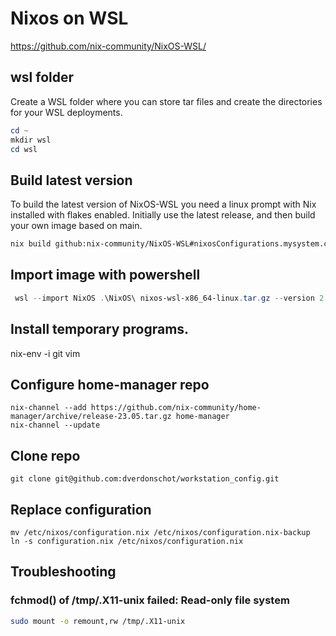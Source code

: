 # Nixos on WSL 

https://github.com/nix-community/NixOS-WSL/


## wsl folder
Create a WSL folder where you can store tar files and create the directories for your WSL deployments.

```powershell
cd ~
mkdir wsl
cd wsl
```

## Build latest version
To build the latest version of NixOS-WSL you need a linux prompt with Nix installed with flakes enabled.
Initially use the latest release, and then build your own image based on main.

```bash
nix build github:nix-community/NixOS-WSL#nixosConfigurations.mysystem.config.system.build.installer
```

## Import image with powershell

```powershell
 wsl --import NixOS .\NixOS\ nixos-wsl-x86_64-linux.tar.gz --version 2
```

## Install temporary programs.
nix-env -i git vim

## Configure home-manager repo

```
nix-channel --add https://github.com/nix-community/home-manager/archive/release-23.05.tar.gz home-manager
nix-channel --update
```

## Clone repo

```
git clone git@github.com:dverdonschot/workstation_config.git
```

## Replace configuration

```
mv /etc/nixos/configuration.nix /etc/nixos/configuration.nix-backup
ln -s configuration.nix /etc/nixos/configuration.nix 
```

## Troubleshooting

### fchmod() of /tmp/.X11-unix failed: Read-only file system

```bash
sudo mount -o remount,rw /tmp/.X11-unix
```
